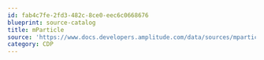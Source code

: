 ```yaml
---
id: fab4c7fe-2fd3-482c-8ce0-eec6c0668676
blueprint: source-catalog
title: mParticle
source: 'https://www.docs.developers.amplitude.com/data/sources/mparticle'
category: CDP
---
```

